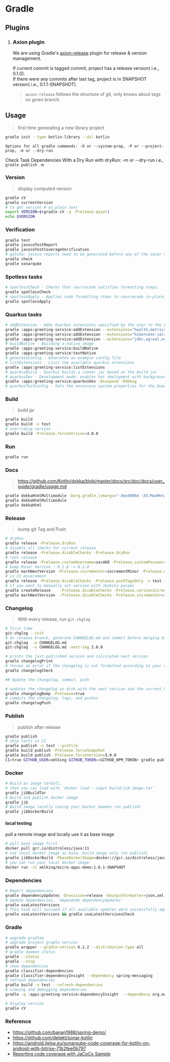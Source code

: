 # Gradle

## Plugins

1. ### Axion plugin

    We are using Gradle's [axion-release](https://axion-release-plugin.readthedocs.io/en/latest/) plugin for  release & version management.
    
    If current commit is tagged commit, project has a release version( i.e., 0.1.0).<br/>
    If there were any commits after last tag, project is in SNAPSHOT version( i.e., 0.1.1-SNAPSHOT). 
    
    > `axion-release` follows the structure of git, only knows about tags on given branch.


## Usage
 
> first time generating a new library project

```bash
gradle init --type kotlin-library --dsl kotlin
```

    Options for all gradle commands: -D or --system-prop, -P or --project-prop, -m or --dry-run

Check Task Dependencies With a Dry Run with dryRun: -m or --dry-run i.e., `gradle publish -m`

### Version

> display computed version 

```bash
gradle cV
gradle currentVersion
# to get version # as plain text
export VERSION=$(gradle cV -q -Prelease.quiet)
echo $VERSION
```

### Verification
```bash
gradle test
gradle jacocoTestReport
gradle jacocoTestCoverageVerification
# gotcha: jacoco reports need to be generated before any of the sonar task
gradle check
gradle sonarqube
```

### Spotless tasks
```bash
# spotlessCheck - Checks that sourcecode satisfies formatting steps.
gradle spotlessCheck
# spotlessApply - Applies code formatting steps to sourcecode in-place.
gradle spotlessApply
```

### Quarkus tasks
```bash
# addExtension - Adds Quarkus extensions specified by the user to the project.
gradle :apps:greeting-service:addExtension --extensions="health,metrics,openapi"
gradle :apps:greeting-service:addExtension --extensions="hibernate-validator"
gradle :apps:greeting-service:addExtension --extensions="jdbc,agroal,non-exist-ent"
# buildNative - Building a native image
gradle :apps:greeting-service:buildNative
gradle :apps:greeting-service:testNative
# generateConfig - Generates an example config file
# listExtensions - Lists the available quarkus extensions
gradle :apps:greeting-service:listExtensions
# quarkusBuild - Quarkus builds a runner jar based on the build jar
# quarkusDev - Development mode: enables hot deployment with background compilation
gradle :apps:greeting-service:quarkusDev -Dsuspend -Ddebug
# quarkusTestConfig - Sets the necessary system properties for the Quarkus tests to run.
```

### Build

> build jar

```bash
gradle build
gradle build -x test
# overriding version
gradle build -Prelease.forceVersion=3.0.0
```

### Run
```bash
gradle run
```

### Docs

> https://github.com/Kotlin/dokka/blob/master/docs/src/doc/docs/user_guide/gradle/usage.md

```bash
gradle dokkaHtmlMultimodule -Dorg.gradle.jvmargs="-Xmx4096m -XX:MaxMetaspaceSize=512m"
gradle dokkaHtmlMultimodule
gradle dokkaHtml
```

### Release

> bump git Tag and Push

```bash
# dryRun
gradle release -Prelease.dryRun
# disable all checks for current release
gradle release -Prelease.disableChecks -Prelease.dryRun
# real release
gradle release -Prelease.customUsername=sxc460 -Prelease.customPassword=
# bump Minor Version : 0.1.0 -> 0.2.0
gradle markNextVersion -Prelease.incrementer=incrementMinor -Prelease.dryRun
# in CI enveroment 
gradle release -Prelease.disableChecks -Prelease.pushTagsOnly -x test --profile
# if you want to manually set version with Jenkins params
gradle createRelease    -Prelease.disableChecks -Prelease.versionIncrementer=incrementMajor     -Prelease.dryRun
gradle markNextVersion  -Prelease.disableChecks -Prelease.incrementer=incrementMajor            -Prelease.dryRun
```

### Changelog

> With every release, run `git-chglog`

```bash
# first time
git-chglog --init
# on release branch, generate CHANGELOG.md and commit before merging back to develop & master.
git-chglog  -o CHANGELOG.md
git-chglog  -o CHANGELOG.md -next-tag 2.0.0
```

```bash
# prints the last published version and calculated next version
gradle changelogPrint
# throws an error if the changelog is not formatted according to your rules
gradle changelogCheck

## Update the changelog, commit, push

# updates the changelog on disk with the next version and the current UTC date
gradle changelogBump -Prelease=true
# commits the changelog, tags, and pushes
gradle changelogPush
```

### Publish

> publish after release

```bash
gradle publish
# skip tests in CI
gradle publish -x test --profile
gradle build publish -Prelease.forceSnapshot
gradle build publish -Prelease.forceVersion=3.0.0
CI=true GITHUB_USER=xmlking GITHUB_TOKEN=<GITHUB_NPM_TOKEN> gradle publish
```

### Docker

```bash
# Build an image tarball,
# then you can load with `docker load --input build/jib-image.tar`
gradle jibBuildTar
# Build and publish docker image
gradle jib
# Build image locally useing your Docker daemon (on publish)
gradle jibDockerBuild
```

#### local testing

pull a remote image and locally use it as base image

```bash
# pull base image first
docker pull gcr.io/distroless/java:11
# use local docker image as base, build image only (on publish)
gradle jibDockerBuild -PbaseDockerImage=docker://gcr.io/distroless/java:11
# you can run your local docker image
docker run -it xmlking/micro-apps-demo:1.6.1-SNAPSHOT
```

### Dependencies

```bash
# Report dependencies
gradle dependencyUpdates -Drevision=release -DoutputFormatter=json,xml
# Update dependencies, `dependsOn dependencyUpdates`
gradle useLatestVersions
# This task will succeed if all available updates were successfully applied by useLatestVersions
gradle useLatestVersions && gradle useLatestVersionsCheck
```

### Gradle

```bash
# upgrade gradlew
# upgrade project gradle version
gradle wrapper --gradle-version 6.2.2 --distribution-type all
# gradle daemon status 
gradle --status
gradle --stop
# show dependencies
gradle classifier:dependencies
gradle classifier:dependencyInsight --dependency spring-messaging
# refresh dependencies
gradle build -x test --refresh-dependencies 
# viewing and debugging dependencies
gradle -q :apps:greeting-service:dependencyInsight  --dependency org.ow2.asm:asm --configuration testCompileClasspath

# display version 
gradle cV
```

### Reference
- https://github.com/banan1988/spring-demo/
- https://github.com/detekt/sonar-kotlin
- https://android.jlelse.eu/sonarqube-code-coverage-for-kotlin-on-android-with-bitrise-71b2fee0b797
- [Reporting code coverage with JaCoCo Sample](https://docs.gradle.org/6.4.1/samples/sample_jvm_multi_project_with_code_coverage.html)
